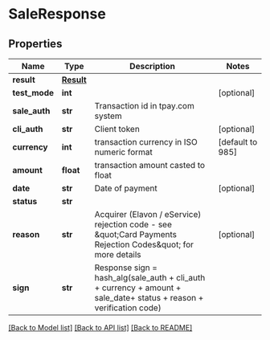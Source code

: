 # SaleResponse

## Properties
Name | Type | Description | Notes
------------ | ------------- | ------------- | -------------
**result** | [**Result**](Result.md) |  | 
**test_mode** | **int** |  | [optional] 
**sale_auth** | **str** | Transaction id in tpay.com system | 
**cli_auth** | **str** | Client token | [optional] 
**currency** | **int** | transaction currency in ISO numeric format | [default to 985]
**amount** | **float** | transaction amount casted to float | 
**date** | **str** | Date of payment | [optional] 
**status** | **str** |  | 
**reason** | **str** | Acquirer (Elavon / eService) rejection code - see \&quot;Card Payments Rejection Codes\&quot; for more details | [optional] 
**sign** | **str** | Response sign &#x3D; hash_alg(sale_auth + cli_auth + currency + amount + sale_date+ status + reason + verification code) | 

[[Back to Model list]](../README.md#documentation-for-models) [[Back to API list]](../README.md#documentation-for-api-endpoints) [[Back to README]](../README.md)


